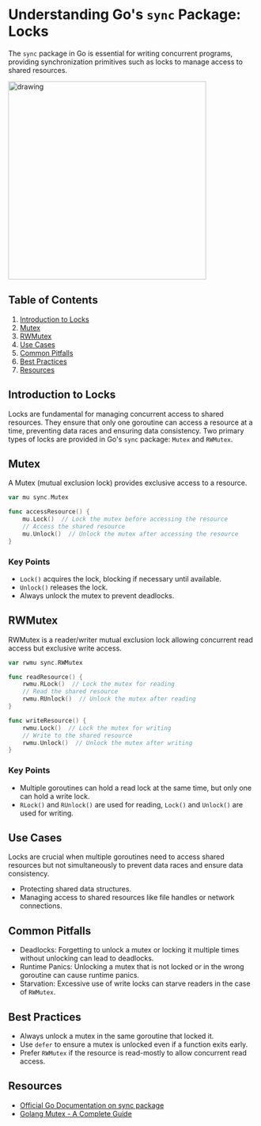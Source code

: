 # Understanding Go's `sync` Package: Locks

The `sync` package in Go is essential for writing concurrent programs, providing synchronization primitives such as
locks to manage access to shared resources.

<img src="https://miro.medium.com/v2/1*bZHBo75FSyKre5pk2-HPmw.png" alt="drawing" height="400"/>

## Table of Contents

1. [Introduction to Locks](#introduction)
2. [Mutex](#mutex)
3. [RWMutex](#rwmutex)
4. [Use Cases](#use-cases)
5. [Common Pitfalls](#common-pitfalls)
6. [Best Practices](#best-practices)
7. [Resources](#resources)

## Introduction to Locks

Locks are fundamental for managing concurrent access to shared resources. They ensure that only one goroutine can access
a resource at a time, preventing data races and ensuring data consistency. Two primary types of locks are provided in
Go's `sync` package: `Mutex` and `RWMutex`.

## Mutex

A Mutex (mutual exclusion lock) provides exclusive access to a resource.

```go
var mu sync.Mutex

func accessResource() {
    mu.Lock()  // Lock the mutex before accessing the resource
    // Access the shared resource
    mu.Unlock()  // Unlock the mutex after accessing the resource
}
```

### Key Points

- `Lock()` acquires the lock, blocking if necessary until available.
- `Unlock()` releases the lock.
- Always unlock the mutex to prevent deadlocks.

## RWMutex

RWMutex is a reader/writer mutual exclusion lock allowing concurrent read access but exclusive write access.

```go
var rwmu sync.RWMutex

func readResource() {
    rwmu.RLock()  // Lock the mutex for reading
    // Read the shared resource
    rwmu.RUnlock()  // Unlock the mutex after reading
}

func writeResource() {
    rwmu.Lock()  // Lock the mutex for writing
    // Write to the shared resource
    rwmu.Unlock()  // Unlock the mutex after writing
}
```

### Key Points

- Multiple goroutines can hold a read lock at the same time, but only one can hold a write lock.
- `RLock()` and `RUnlock()` are used for reading, `Lock()` and `Unlock()` are used for writing.

## Use Cases

Locks are crucial when multiple goroutines need to access shared resources but not simultaneously to prevent data races
and ensure data consistency.

- Protecting shared data structures.
- Managing access to shared resources like file handles or network connections.

## Common Pitfalls

- Deadlocks: Forgetting to unlock a mutex or locking it multiple times without unlocking can lead to deadlocks.
- Runtime Panics: Unlocking a mutex that is not locked or in the wrong goroutine can cause runtime panics.
- Starvation: Excessive use of write locks can starve readers in the case of `RWMutex`.

## Best Practices

- Always unlock a mutex in the same goroutine that locked it.
- Use `defer` to ensure a mutex is unlocked even if a function exits early.
- Prefer `RWMutex` if the resource is read-mostly to allow concurrent read access.

## Resources

- [Official Go Documentation on sync package](https://pkg.go.dev/sync#Mutex)
- [Golang Mutex - A Complete Guide](https://www.kelche.co/blog/go/mutex)

